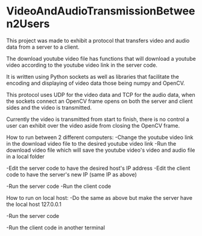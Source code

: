 # VideoAndAudioTransmissionBetween2Users
This project was made to exhibit a protocol that transfers video and audio data from a server to a client.

The download youtube video file has functions that will download a youtube video according to the youtube video link in the server code. 

It is written using Python sockets as well as libraries that facilitate the encoding and displaying of video data those being numpy and OpenCV.

This protocol uses UDP for the video data and TCP for the audio data, when the sockets connect an OpenCV frame opens on both the server and client sides
and the video is transmitted.  

Currently the video is transmitted from start to finish, there is no control a user can exhibit over the video aside from closing the OpenCV frame.

How to run between 2 different computers:
-Change the youtube video link in the download video file to the desired youtube video link
-Run the download video file which will save the youtube video's video and audio file in a local folder 

-Edit the server code to have the desired host's IP address
-Edit the client code to have the server's new IP (same IP as above)

-Run the server code 
-Run the client code

How to run on local host:
-Do the same as above but make the server have the local host 127.0.0.1

-Run the server code

-Run the client code in another terminal 
